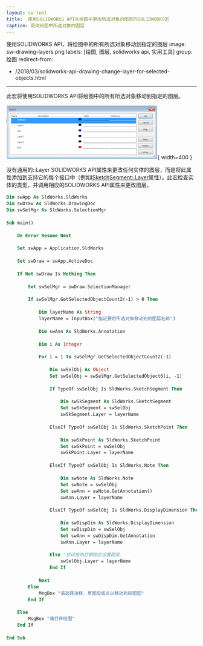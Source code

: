 ```yaml
---
layout: sw-tool
title:  使用SOLIDWORKS API在绘图中更改所选对象的图层的SOLIDWORKS宏
caption: 更改绘图中所选对象的图层
---
```

 使用SOLIDWORKS API，将绘图中的所有所选对象移动到指定的图层
image: sw-drawing-layers.png
labels: [绘图, 图层, solidworks api, 实用工具]
group: 绘图
redirect-from:
  - /2018/03/solidworks-api-drawing-change-layer-for-selected-objects.html
---

此宏将使用SOLIDWORKS API将绘图中的所有所选对象移动到指定的图层。

![绘图图层](sw-drawing-layers.png){ width=400 }

没有通用的::Layer SOLIDWORKS API属性来更改任何实体的图层，而是将此属性添加到支持它的每个接口中（例如[ISketchSegment::Layer](https://help.solidworks.com/2018/english/api/sldworksapi/solidworks.interop.sldworks~solidworks.interop.sldworks.isketchsegment~layer.html)属性）。此宏检查实体的类型，并调用相应的SOLIDWORKS API属性来更改图层。

~~~ vb
Dim swApp As SldWorks.SldWorks
Dim swDraw As SldWorks.DrawingDoc
Dim swSelMgr As SldWorks.SelectionMgr

Sub main()
    
    On Error Resume Next
    
    Set swApp = Application.SldWorks
    
    Set swDraw = swApp.ActiveDoc
    
    If Not swDraw Is Nothing Then
        
        Set swSelMgr = swDraw.SelectionManager
        
        If swSelMgr.GetSelectedObjectCount2(-1) > 0 Then
            
            Dim layerName As String
            layerName = InputBox("指定要将所选对象移动到的图层名称")
            
            Dim swAnn As SldWorks.Annotation
            
            Dim i As Integer
                        
            For i = 1 To swSelMgr.GetSelectedObjectCount2(-1)
                    
                Dim swSelObj As Object
                Set swSelObj = swSelMgr.GetSelectedObject6(i, -1)
                
                If TypeOf swSelObj Is SldWorks.SketchSegment Then
                    
                    Dim swSkSegment As SldWorks.SketchSegment
                    Set swSkSegment = swSelObj
                    swSkSegment.Layer = layerName
                
                ElseIf TypeOf swSelObj Is SldWorks.SketchPoint Then
                    
                    Dim swSkPoint As SldWorks.SketchPoint
                    Set swSkPoint = swSelObj
                    swSkPoint.Layer = layerName
                    
                ElseIf TypeOf swSelObj Is SldWorks.Note Then
                    
                    Dim swNote As SldWorks.Note
                    Set swNote = swSelObj
                    Set swAnn = swNote.GetAnnotation()
                    swAnn.Layer = layerName
                    
                ElseIf TypeOf swSelObj Is SldWorks.DisplayDimension Then
                    
                    Dim swDispDim As SldWorks.DisplayDimension
                    Set swDispDim = swSelObj
                    Set swAnn = swDispDim.GetAnnotation
                    swAnn.Layer = layerName
                    
                Else '尝试使用后期绑定设置图层
                    swSelObj.Layer = layerName
                End If
                    
            Next
        Else
            MsgBox "请选择注释、草图段或点以移动到新图层"
        End If
        
    Else
        MsgBox "请打开绘图"
    End If
    
End Sub

~~~